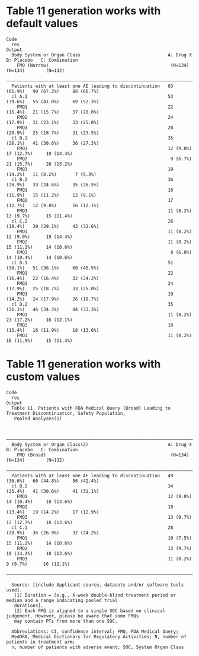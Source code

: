# Table 11 generation works with default values

    Code
      res
    Output
      Body System or Organ Class                                 A: Drug X    B: Placebo   C: Combination
        FMQ (Narrow)                                              (N=134)      (N=134)        (N=132)    
      ———————————————————————————————————————————————————————————————————————————————————————————————————
      Patients with at least one AE leading to discontinuation   83 (61.9%)   90 (67.2%)     88 (66.7%)  
      cl A.1                                                     53 (39.6%)   55 (41.0%)     69 (52.3%)  
        FMQ1                                                     22 (16.4%)   21 (15.7%)     37 (28.0%)  
        FMQ2                                                     24 (17.9%)   31 (23.1%)     33 (25.0%)  
        FMQ3                                                     28 (20.9%)   25 (18.7%)     31 (23.5%)  
      cl B.1                                                     35 (26.1%)   41 (30.6%)     36 (27.3%)  
        FMQ1                                                     12 (9.0%)    17 (12.7%)     19 (14.4%)  
        FMQ2                                                      9 (6.7%)    21 (15.7%)     20 (15.2%)  
        FMQ3                                                     19 (14.2%)   11 (8.2%)       7 (5.3%)   
      cl B.2                                                     36 (26.9%)   33 (24.6%)     35 (26.5%)  
        FMQ1                                                     16 (11.9%)   15 (11.2%)     12 (9.1%)   
        FMQ2                                                     17 (12.7%)   12 (9.0%)      16 (12.1%)  
        FMQ3                                                     11 (8.2%)    13 (9.7%)      15 (11.4%)  
      cl C.2                                                     26 (19.4%)   39 (29.1%)     43 (32.6%)  
        FMQ1                                                     11 (8.2%)    12 (9.0%)      19 (14.4%)  
        FMQ2                                                     11 (8.2%)    15 (11.2%)     14 (10.6%)  
        FMQ3                                                      8 (6.0%)    14 (10.4%)     14 (10.6%)  
      cl D.1                                                     51 (38.1%)   51 (38.1%)     60 (45.5%)  
        FMQ1                                                     22 (16.4%)   22 (16.4%)     32 (24.2%)  
        FMQ2                                                     24 (17.9%)   25 (18.7%)     33 (25.0%)  
        FMQ3                                                     19 (14.2%)   24 (17.9%)     26 (19.7%)  
      cl D.2                                                     35 (26.1%)   46 (34.3%)     44 (33.3%)  
        FMQ1                                                     11 (8.2%)    23 (17.2%)     16 (12.1%)  
        FMQ2                                                     18 (13.4%)   16 (11.9%)     18 (13.6%)  
        FMQ3                                                     11 (8.2%)    16 (11.9%)     15 (11.4%)  

# Table 11 generation works with custom values

    Code
      res
    Output
      Table 11. Patients with FDA Medical Query (Broad) Leading to Treatment Discontinuation, Safety Population,
       Pooled Analyses(1)
      
      
      ———————————————————————————————————————————————————————————————————————————————————————————————————
      Body System or Organ Class(2)                              A: Drug X    B: Placebo   C: Combination
        FMQ (Broad)                                               (N=134)      (N=134)        (N=132)    
      ———————————————————————————————————————————————————————————————————————————————————————————————————
      Patients with at least one AE leading to discontinuation   49 (36.6%)   60 (44.8%)     56 (42.4%)  
      cl B.2                                                     34 (25.4%)   41 (30.6%)     41 (31.1%)  
        FMQ1                                                     12 (9.0%)    14 (10.4%)     18 (13.6%)  
        FMQ2                                                     18 (13.4%)   19 (14.2%)     17 (12.9%)  
        FMQ3                                                     13 (9.7%)    17 (12.7%)     18 (13.6%)  
      cl C.1                                                     28 (20.9%)   36 (26.9%)     32 (24.2%)  
        FMQ1                                                     10 (7.5%)    15 (11.2%)     14 (10.6%)  
        FMQ2                                                     13 (9.7%)    19 (14.2%)     18 (13.6%)  
        FMQ3                                                     11 (8.2%)     9 (6.7%)      16 (12.1%)  
      ———————————————————————————————————————————————————————————————————————————————————————————————————
      
      Source: [include Applicant source, datasets and/or software tools used].
       (1) Duration = [e.g., X-week double-blind treatment period or median and a range indicating pooled trial
       durations].
       (2) Each FMQ is aligned to a single SOC based on clinical judgement. However, please be aware that some FMQs
       may contain PTs from more than one SOC.
      
      Abbreviations: CI, confidence interval; FMQ, FDA Medical Query;
      MedDRA, Medical Dictionary for Regulatory Activities; N, number of patients in treatment arm;
      n, number of patients with adverse event; SOC, System Organ Class

